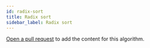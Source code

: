 ```yaml
---
id: radix-sort
title: Radix sort
sidebar_label: Radix sort
---
```


[Open a pull request](https://github.com/AllAlgorithms/algorithms/tree/master/docs/radix-sort.md) to add the content for this algorithm.